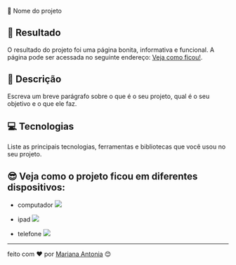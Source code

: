 <!-- esse modelo é para quem quer algo so para apresentar um projeto de curso por exemplo algo mais simples e bonito -->

 🚀 Nome do projeto

## 🔗 Resultado

O resultado do projeto foi uma página bonita, informativa e funcional.
A página pode ser acessada no seguinte endereço: [Veja como ficou!]().

## 📝 Descrição

Escreva um breve parágrafo sobre o que é o seu projeto, qual é o seu objetivo e o que ele faz.

## 💻 Tecnologias

Liste as principais tecnologias, ferramentas e bibliotecas que você usou no seu projeto.


## 😎 Veja como o projeto ficou em diferentes dispositivos:

- computador 
![](https://placekitten.com/700/300)

- ipad
![](https://placekitten.com/500/400)

- telefone 
![](https://placekitten.com/342/400)

<!-- Susjestão: essa parte pode ficar la em cima -->

----

feito com ❤️ por [Mariana Antonia](https://github.com/mariana549) 😊
